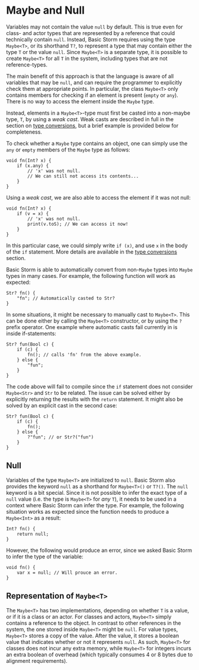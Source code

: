 Maybe and Null
==============

Variables may not contain the value `null` by default. This is true even for class- and actor types
that are represented by a reference that could technically contain `null`. Instead, Basic Storm
requires using the type `Maybe<T>`, or its shorthand `T?`, to represent a type that may contain
either the type `T` or the value `null`. Since `Maybe<T>` is a separate type, it is possible to
create `Maybe<T>` for all `T` in the system, including types that are not reference-types.

The main benefit of this approach is that the language is aware of all variables that may be `null`,
and can require the programmer to explicitly check them at appropriate points. In particular, the
class `Maybe<T>` only contains members for checking if an element is present (`empty` or `any`).
There is no way to access the element inside the `Maybe` type.

Instead, elements in a `Maybe<T>`-type must first be casted into a non-maybe type, `T`, by using a
*weak cast*. Weak casts are described in full in the section on [type
conversions](md:Type_Conversion), but a brief example is provided below for completeness.

To check whether a `Maybe` type contains an object, one can simply use the `any` or `empty` members
of the `Maybe` type as follows:

```bs
void fn(Int? x) {
    if (x.any) {
        // 'x' was not null.
        // We can still not access its contents...
    }
}
```

Using a *weak cast*, we are also able to access the element if it was not null:

```bs
void fn(Int? x) {
    if (v = x) {
        // 'x' was not null.
        print(v.toS); // We can access it now!
    }
}
```

In this particular case, we could simply write `if (x)`, and use `x` in the body of the `if`
statement. More details are available in the [type conversions](md:Type_Conversions) section.

Basic Storm is able to automatically convert from non-`Maybe` types into `Maybe` types in many
cases. For example, the following function will work as expected:

```bs
Str? fn() {
    "fn"; // Automatically casted to Str?
}
```

In some situations, it might be necessary to manually cast to `Maybe<T>`. This can be done either by
calling the `Maybe<T>` constructor, or by using the `?` prefix operator. One example where automatic
casts fail currently in is inside if-statements:

```bs
Str? fun(Bool c) {
    if (c) {
        fn(); // calls 'fn' from the above example.
    } else {
        "fun";
    }
}
```

The code above will fail to compile since the `if` statement does not consider `Maybe<Str>` and
`Str` to be related. The issue can be solved either by explicitly returning the results with the
`return` statement. It might also be solved by an explicit cast in the second case:

```bs
Str? fun(Bool c) {
    if (c) {
        fn();
    } else {
        ?"fun"; // or Str?("fun")
    }
}
```


Null
----

Variables of the type `Maybe<T>` are initialized to `null`. Basic Storm also provides the keyword
`null` as a shorthand for `Maybe<T>()` or `T?()`. The `null` keyword is a bit special. Since it is
not possible to infer the exact type of a `null` value (i.e. the type is `Maybe<T>` for *any* `T`),
it needs to be used in a context where Basic Storm can infer the type. For example, the following
situation works as expected since the function needs to produce a `Maybe<Int>` as a result:

```bs
Int? fn() {
    return null;
}
```

However, the following would produce an error, since we asked Basic Storm to infer the type of the
variable:

```bs
void fn() {
    var x = null; // Will prouce an error.
}
```


Representation of `Maybe<T>`
--------------

The `Maybe<T>` has two implementations, depending on whether `T` is a value, or if it is a class or
an actor. For classes and actors, `Maybe<T>` simply contains a reference to the object. In contrast
to other references in the system, the one stored inside `Maybe<T>` might be `null`. For value
types, `Maybe<T>` stores a copy of the value. After the value, it stores a boolean value that
indicates whether or not it represents `null`. As such, `Maybe<T>` for classes does not incur any
extra memory, while `Maybe<T>` for integers incurs an extra boolean of overhead (which typically
consumes 4 or 8 bytes due to alignment requirements).
